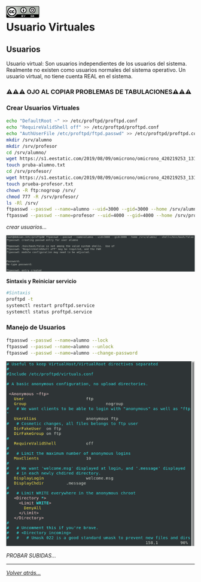 <img src="../../imagenes/MI-LICENCIA88x31.png" style="float: left; margin-right: 10px;" />

# Usuario Virtuales

## Usuarios

Usuario virtual: Son usuarios independientes de los usuarios del sistema. Realmente no existen como usuarios normales del sistema operativo.
Un usuario virtual, no tiene cuenta REAL en el sistema.

### ⚠️⚠️⚠️ OJO AL COPIAR PROBLEMAS DE TABULACIONES⚠️⚠️⚠️

### Crear Usuarios Virtuales

```bash
echo "DefaultRoot ~" >> /etc/proftpd/proftpd.conf
echo "RequireValidShell off" >> /etc/proftpd/proftpd.conf
echo "AuthUserFile /etc/proftpd/ftpd.passwd" >> /etc/proftpd/proftpd.conf
mkdir /srv/alumno
mkdir /srv/profesor
cd /srv/alumno/
wget https://s1.eestatic.com/2019/08/09/omicrono/omicrono_420219253_131917138_1024x576.jpg
touch pruba-alumno.txt
cd /srv/profesor/
wget https://s1.eestatic.com/2019/08/09/omicrono/omicrono_420219253_131917138_1024x576.jpg
touch prueba-profesor.txt
chown -R ftp:nogroup /srv/
chmod 777 -R /srv/profesor/
ls -Rl /srv/ 
ftpasswd --passwd --name=alumno --uid=3000 --gid=3000 --home /srv/alumno/ --shell=/bin/bash/false
ftpasswd --passwd --name=profesor --uid=4000 --gid=4000 --home /srv/profesor/ --shell=/bin/bash/false
```

*crear usuarios...*

![ftpfotos](../../imagenes/crearUsuario.png)


**Sintaxis y Reiniciar servicio**

```bash
#Sintaxis
proftpd -t
systemctl restart proftpd.service
systemctl status proftpd.service
```

### Manejo de Usuarios
```bash
ftpasswd --passwd --name=alumno --lock
ftpasswd --passwd --name=alumno --unlock
ftpasswd --passwd --name=alumno --change-password
```

![ftpfotos](../../imagenes/activarAnonymous.png)

*PROBAR SUBIDAS...*

_________________________________________________
*[Volver atrás...](../../README.md)*
